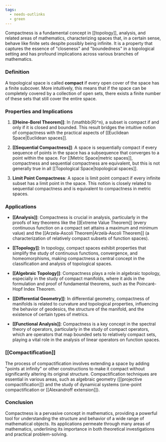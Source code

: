 ```yaml
---
tags:
  - needs-outlinks
  - green
---
```

Compactness is a fundamental concept in [[topology]], analysis, and related areas of mathematics, characterizing spaces that, in a certain sense, behave like finite sets despite possibly being infinite. It is a property that captures the essence of "closeness" and "boundedness" in a topological setting and has profound implications across various branches of mathematics.

### Definition

A topological space is called **compact** if every open cover of the space has a finite subcover. More intuitively, this means that if the space can be completely covered by a collection of open sets, there exists a finite number of these sets that still cover the entire space.

### Properties and Implications

1. **[[Heine-Borel Theorem]]**: In \(\mathbb{R}^n\), a subset is compact if and only if it is closed and bounded. This result bridges the intuitive notion of compactness with the practical aspects of [[Euclidean Space|Euclidean spaces]].

2. **[[Sequential Compactness]]**: A space is sequentially compact if every sequence of points in the space has a subsequence that converges to a point within the space. For [[Metric Space|metric spaces]], compactness and sequential compactness are equivalent, but this is not generally true in all [[Topological Space|topological spaces]].

3. **Limit Point Compactness**: A space is limit point compact if every infinite subset has a limit point in the space. This notion is closely related to sequential compactness and is equivalent to compactness in metric spaces.

### Applications

- **[[Analysis]]**: Compactness is crucial in analysis, particularly in the proofs of key theorems like the [[Extreme Value Theorem]] (every continuous function on a compact set attains a maximum and minimum value) and the [[Arzela-Ascoli Theorem|Arzelà-Ascoli Theorem]] (a characterization of relatively compact subsets of function spaces).

- **[[Topology]]**: In topology, compact spaces exhibit properties that simplify the study of continuous functions, convergence, and homeomorphisms, making compactness a central concept in the classification and analysis of topological spaces.

- **[[Algebraic Topology]]**: Compactness plays a role in algebraic topology, especially in the study of compact manifolds, where it aids in the formulation and proof of fundamental theorems, such as the Poincaré-Hopf Index Theorem.

- **[[Differential Geometry]]**: In differential geometry, compactness of manifolds is related to curvature and topological properties, influencing the behavior of geodesics, the structure of the manifold, and the existence of certain types of metrics.

- **[[Functional Analysis]]**: Compactness is a key concept in the spectral theory of operators, particularly in the study of compact operators, which are operators that map bounded sets to relatively compact sets, playing a vital role in the analysis of linear operators on function spaces.

### [[Compactification]]

The process of compactification involves extending a space by adding "points at infinity" or other constructions to make it compact without significantly altering its original structure. Compactification techniques are essential in various areas, such as algebraic geometry ([[projective compactification]]) and the study of dynamical systems (one-point compactification or [[Alexandroff extension]]).

### Conclusion

Compactness is a pervasive concept in mathematics, providing a powerful tool for understanding the structure and behavior of a wide range of mathematical objects. Its applications permeate through many areas of mathematics, underlining its importance in both theoretical investigations and practical problem-solving.